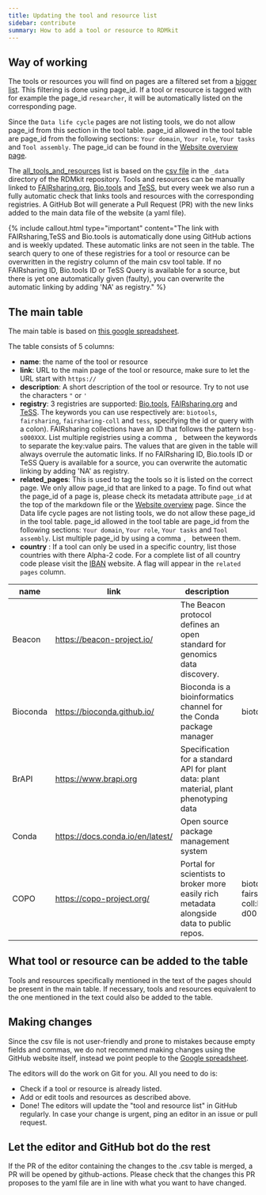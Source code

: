 ```yaml
---
title: Updating the tool and resource list
sidebar: contribute
summary: How to add a tool or resource to RDMkit
---
```


## Way of working

The tools or resources you will find on pages are a filtered set from a [bigger list](all_tools_and_resources). This filtering is done using page_id. If a tool or resource is tagged with for example the page_id `researcher`, it will be automatically listed on the corresponding page. 

Since the `Data life cycle` pages are not listing tools, we do not allow page_id from this section in the tool table. page_id allowed in the tool table are page_id from the following sections: `Your domain`, `Your role`, `Your tasks` and `Tool assembly`. The page_id can be found in the [Website overview page](website_overview). 

The [all_tools_and_resources](all_tools_and_resources) list is based on the [csv file](https://github.com/elixir-europe/rdmkit/blob/master/_data/main_tool_and_resource_list.csv) in the `_data` directory of the RDMkit repository. Tools and resources can be manually linked to [FAIRsharing.org](https://fairsharing.org/), [Bio.tools](https://bio.tools) and [TeSS](https://tess.elixir-europe.org/), but every week we also run a fully automatic check that links tools and resources with the corresponding registries. A GitHub Bot will generate a Pull Request (PR) with the new links added to the main data file of the website (a yaml file).

{% include callout.html type="important" content="The link with FAIRsharing,TeSS and Bio.tools is automatically done using GitHub actions and is weekly updated. These automatic links are not seen in the table. The search query to one of these registries for a tool or resource can be overwritten in the registry column of the main csv tool table. If no FAIRsharing ID, Bio.tools ID or TeSS Query is available for a source, but there is yet one automatically given (faulty), you can overwrite the automatic linking by adding 'NA' as registry." %}

## The main table


The main table is based on [this google spreadsheet](https://docs.google.com/spreadsheets/d/16RESor_qQ_ygI0lQYHR23kbZJUobOWZUbOwhJbLptDE/edit#gid=268211668).

The table consists of 5 columns:
- **name**: the name of the tool or resource
- **link**: URL to the main page of the tool or resource, make sure to let the URL start with `https://`
- **description**: A short description of the tool or resource. Try to not use the characters `"` or `'` 
- **registry**: 3 registries are supported: [Bio.tools](https://bio.tools), [FAIRsharing.org](https://fairsharing.org/) and [TeSS](https://tess.elixir-europe.org/). The keywords you can use respectively are: `biotools`, `fairsharing`, `fairsharing-coll` and `tess`, specifying the id or query with a colon). FAIRsharing collections have an ID that follows the pattern `bsg-s000XXX`. List multiple registries using a comma `, ` between the keywords to separate the key:value pairs. The values that are given in the table will always overrule the automatic links. If no FAIRsharing ID, Bio.tools ID or TeSS Query is available for a source, you can overwrite the automatic linking by adding 'NA' as registry.
- **related_pages**: This is used to tag the tools so it is listed on the correct page. We only allow page_id that are linked to a page. To find out what the page_id of a page is, please check its metadata attribute `page_id` at the top of the markdown file or the [Website overview](website_overview) page. Since the Data life cycle pages are not listing tools, we do not allow these page_id in the tool table. page_id allowed in the tool table are page_id from the following sections: `Your domain`, `Your role`, `Your tasks` and `Tool assembly`. List multiple page_id by using a comma `, ` between them.
- **country** : If a tool can only be used in a specific country, list those countries with there Alpha-2 code. For a complete list of all country code please visit the [IBAN](https://www.iban.com/country-codes) website. A flag will appear in the `related pages` column.

| name     | link                             | description                                                                               | registry                                    | related_pages                                             |
|----------|----------------------------------|-------------------------------------------------------------------------------------------|---------------------------------------------|--------------------------------------------------|
| Beacon   | https://beacon-project.io/       | The Beacon protocol defines an open standard for genomics data discovery.                 |                                             | researcher, data manager, IT support, human data |
| Bioconda | https://bioconda.github.io/      | Bioconda is a bioinformatics channel for the Conda package manager                        | biotools:bioconda                           | IT support, data analysis                        |
| BrAPI    | https://www.brapi.org            | Specification for a standard API for plant data: plant material, plant phenotyping data   |                                             | IT support, plants                               |
| Conda    | https://docs.conda.io/en/latest/ | Open source package management system                                                    |                                             | IT support, data analysis                        |
| COPO     | https://copo-project.org/        | Portal for scientists to broker more easily rich metadata alongside data to public repos. | biotools:copo, fairsharing-coll:bsg-d001247 | metadata, researcher, plants                     |


## What tool or resource can be added to the table
Tools and resources specifically mentioned in the text of the pages should be present in the main table. If necessary, tools and resources equivalent to the one mentioned in the text could also be added to the table.

## Making changes

Since the csv file is not user-friendly and prone to mistakes because empty fields and commas, we do not recommend making changes using the GitHub website itself, instead we point people to the [Google spreadsheet](https://docs.google.com/spreadsheets/d/16RESor_qQ_ygI0lQYHR23kbZJUobOWZUbOwhJbLptDE/edit?usp=sharing).

The editors will do the work on Git for you. All you need to do is:

- Check if a tool or resource is already listed.
- Add or edit tools and resources as described above.
- Done! The editors will update the "tool and resource list" in GitHub regularly. In case your change is urgent, ping an editor in an issue or pull request.

## Let the editor and GitHub bot do the rest
If the PR of the editor containing the changes to the .csv table is merged, a PR will be opened by github-actions. Please check that the changes this PR proposes to the yaml file are in line with what you want to have changed.
